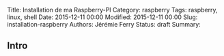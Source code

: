 Title: Installation de ma Raspberry-PI
Category: raspberry
Tags: raspberry, linux, shell
Date: 2015-12-11 00:00
Modified: 2015-12-11 00:00
Slug: installation-raspberry
Authors: Jérémie Ferry
Status: draft
Summary:

## Intro
